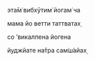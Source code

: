 эта̄м̇ вибхӯтим̇ йогам̇ ча

мама йо ветти таттватах̣

со ’викалпена йогена

йуджйате на̄тра сам̇ш́айах̣